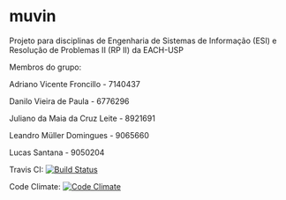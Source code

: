 # muvin
Projeto para disciplinas de Engenharia de Sistemas de Informação (ESI) e Resolução de Problemas II (RP II) da EACH-USP

Membros do grupo:

Adriano Vicente Froncillo - 7140437

Danilo Vieira de Paula - 6776296

Juliano da Maia da Cruz Leite - 8921691

Leandro Müller Domingues - 9065660

Lucas Santana - 9050204

Travis CI: 
[![Build Status](https://travis-ci.org/julianomcl/muvin.svg?branch=master)](https://travis-ci.org/julianomcl/muvin)

Code Climate:
[![Code Climate](https://codeclimate.com/github/julianomcl/muvin/badges/gpa.svg)](https://codeclimate.com/github/julianomcl/muvin)